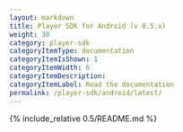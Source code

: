 ```yaml
---
layout: markdown
title: Player SDK for Android (v 0.5.x)
weight: 30
category: player-sdk
categoryItemType: documentation
categoryItemIsShown: 1
categoryItemWidth: 6
categoryItemDescription:
categoryItemLabel: Read the documentation
permalink: /player-sdk/android/latest/
---
```

{% include_relative 0.5/README.md  %}

